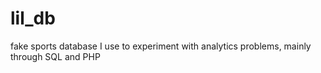 # lil_db
fake sports database I use to experiment with analytics problems, mainly through SQL and PHP
